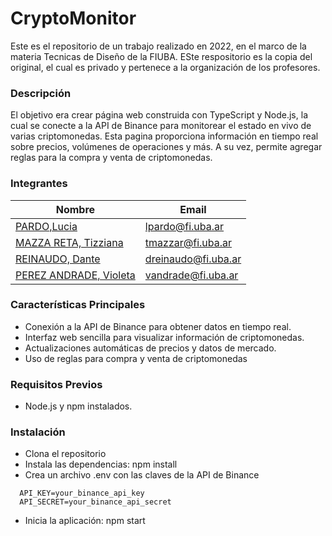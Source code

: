 # CryptoMonitor

Este es el repositorio de un trabajo realizado en 2022, en el marco de la materia Tecnicas de Diseño de la FIUBA. ESte respositorio es la copia del original, el cual es privado y pertenece a la organización de los profesores.

### Descripción

El objetivo era crear página web construida con TypeScript y Node.js, la cual se conecte a la API de Binance para monitorear el estado en vivo de varias criptomonedas. Esta pagina proporciona información en tiempo real sobre precios, volúmenes de operaciones y más. A su vez, permite agregar reglas para la compra y venta de criptomonedas.

### Integrantes 

Nombre |   Email
------ |  -------------
[PARDO,Lucia](https://github.com/luciaPardo) | lpardo@fi.uba.ar
[MAZZA RETA, Tizziana](https://github.com/tizziana) | tmazzar@fi.uba.ar
[REINAUDO, Dante](https://github.com/DanteReinaudo) | dreinaudo@fi.uba.ar
[PEREZ ANDRADE, Violeta](https://github.com/violetaperezandrade) | vandrade@fi.uba.ar

### Características Principales
- Conexión a la API de Binance para obtener datos en tiempo real.
- Interfaz web sencilla para visualizar información de criptomonedas.
- Actualizaciones automáticas de precios y datos de mercado.
- Uso de reglas para compra y venta de criptomonedas

### Requisitos Previos
- Node.js y npm instalados.

### Instalación
- Clona el repositorio
- Instala las dependencias: npm install
- Crea un archivo .env con las claves de la API de Binance
```console
  API_KEY=your_binance_api_key
  API_SECRET=your_binance_api_secret
```
- Inicia la aplicación: npm start
  




  
